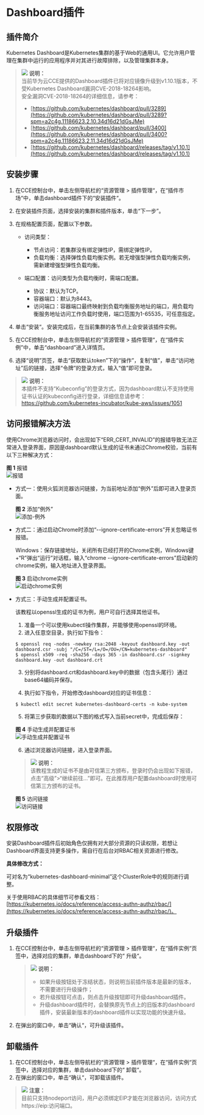 # Dashboard插件<a name="cce_01_0128"></a>

## 插件简介<a name="section1418513434428"></a>

Kubernetes Dashboard是Kubernetes集群的基于Web的通用UI。它允许用户管理在集群中运行的应用程序并对其进行故障排除，以及管理集群本身。

>![](public_sys-resources/icon-note.gif) **说明：**   
>当前华为云CCE提供的Dashboard插件已将对应镜像升级到v1.10.1版本，不受Kubernetes Dashboard漏洞CVE-2018-18264影响。  
>安全漏洞CVE-2018-18264的详细信息，请参考：  
>-   [https://github.com/kubernetes/dashboard/pull/3289](https://github.com/kubernetes/dashboard/pull/3289?spm=a2c4g.11186623.2.10.34d16d21dGsJMe)  
>-   [https://github.com/kubernetes/dashboard/pull/3400](https://github.com/kubernetes/dashboard/pull/3400?spm=a2c4g.11186623.2.11.34d16d21dGsJMe)  
>-   [https://github.com/kubernetes/dashboard/releases/tag/v1.10.1](https://github.com/kubernetes/dashboard/releases/tag/v1.10.1)  

## 安装步骤<a name="section46701613154319"></a>

1.  在CCE控制台中，单击左侧导航栏的“资源管理  \>  插件管理“，在“插件市场“中，单击dashboard插件下的“安装插件“。
2.  在安装插件页面，选择安装的集群和插件版本，单击“下一步”。
3.  在规格配置页面，配置以下参数。
    -   访问类型：
        -   节点访问：若集群没有绑定弹性IP，需绑定弹性IP。
        -   负载均衡：选择弹性负载均衡实例。若无增强型弹性负载均衡实例，需新建增强型弹性负载均衡。

    -   端口配置：访问类型为负载均衡时，需端口配置。
        -   协议：默认为TCP。
        -   容器端口：默认为8443。
        -   访问端口：容器端口最终映射到负载均衡服务地址的端口，用负载均衡服务地址访问工作负载时使用，端口范围为1-65535，可任意指定。


4.  单击“安装“。安装完成后，在当前集群的各节点上会安装该插件实例。
5.  在CCE控制台中，单击左侧导航栏的“资源管理  \>  插件管理“，在“插件实例”中，单击“dashboard”进入详情页。
6.  选择“说明”页签，单击“获取默认token”下的“操作”，复制“值”，单击“访问地址”后的链接，选择“令牌”的登录方式，输入“值”即可登录。

>![](public_sys-resources/icon-note.gif) **说明：**   
>本插件不支持“Kubeconfig”的登录方式，因为dashboard默认不支持使用证书认证的kubeconfig进行登录，详细信息请参考：https://github.com/kubernetes-incubator/kube-aws/issues/1051  

## 访问报错解决方法<a name="section913875232612"></a>

使用Chrome浏览器访问时，会出现如下“ERR\_CERT\_INVALID”的报错导致无法正常进入登录界面，原因是dashboard默认生成的证书未通过Chrome校验，当前有以下三种解决方式：

**图 1**  报错<a name="fig1873703218416"></a>  
![](figures/报错.png "报错")

-   方式一：使用火狐浏览器访问链接，为当前地址添加“例外”后即可进入登录页面。

    **图 2**  添加“例外”<a name="fig013354622913"></a>  
    ![](figures/添加-例外.png "添加-例外")

-   方式二：通过启动Chrome时添加“--ignore-certificate-errors”开关忽略证书报错。

    Windows：保存链接地址，关闭所有已经打开的Chrome实例，Windows键 +“R”弹出“运行”对话框，输入“chrome --ignore-certificate-errors”启动新的chrome实例，输入地址进入登录界面。

    **图 3**  启动chrome实例<a name="fig9331181553117"></a>  
    ![](figures/启动chrome实例.png "启动chrome实例")

-   方式三：手动生成并配置证书。

    该教程以openssl生成的证书为例，用户可自行选择其他证书。

    1.  准备一个可以使用kubectl操作集群，并能够使用openssl的环境。
    2.  进入任意空目录，执行如下指令：

    ```
    $ openssl req -nodes -newkey rsa:2048 -keyout dashboard.key -out dashboard.csr -subj "/C=/ST=/L=/O=/OU=/CN=kubernetes-dashboard"
    $ openssl x509 -req -sha256 -days 365 -in dashboard.csr -signkey dashboard.key -out dashboard.crt
    ```

    3. 分别将dashboard.crt和dashboard.key中的数据（包含头尾行）通过base64编码并保存。

    4. 执行如下指令，开始修改dashboard对应的证书信息：

    ```
    $ kubectl edit secret kubernetes-dashboard-certs -n kube-system
    ```

    5. 将第三步获取的数据以下图的格式写入当前secret中，完成后保存：

    **图 4**  手动生成并配置证书<a name="fig1750175215911"></a>  
    ![](figures/手动生成并配置证书.png "手动生成并配置证书")

    6. 通过浏览器访问链接，进入登录界面。

    >![](public_sys-resources/icon-note.gif) **说明：**   
    >该教程生成的证书不是由可信第三方颁布，登录时仍会出现如下报错，点击“高级”\>“继续前往...”即可。在此推荐用户配置dashboard时使用可信第三方颁布的证书。  

    **图 5**  访问链接<a name="fig1150214522919"></a>  
    ![](figures/访问链接.png "访问链接")


## 权限修改<a name="section10659162018415"></a>

安装Dashboard插件后初始角色仅拥有对大部分资源的只读权限，若想让Dashboard界面支持更多操作，需自行在后台对RBAC相关资源进行修改。

**具体修改方式：**

可对名为“kubernetes-dashboard-minimal”这个ClusterRole中的规则进行调整。

关于使用RBAC的具体细节可参看文档：[https://kubernetes.io/docs/reference/access-authn-authz/rbac/](https://kubernetes.io/docs/reference/access-authn-authz/rbac/)。

## 升级插件<a name="section455343310401"></a>

1.  在CCE控制台中，单击左侧导航栏的“资源管理 \> 插件管理“，在“插件实例“页签中，选择对应的集群，单击dashboard下的“ 升级“。

    >![](public_sys-resources/icon-note.gif) **说明：**   
    >-   如果升级按钮处于冻结状态，则说明当前插件版本是最新的版本，不需要进行升级操作；  
    >-   若升级按钮可点击，则点击升级按钮即可升级dashboard插件。  
    >-   升级dashboard插件时，会替换原先节点上的旧版本的dashboard插件，安装最新版本的dashboard插件以实现功能的快速升级。  

2.  在弹出的窗口中，单击“确认“，可升级该插件。

## 卸载插件<a name="section20765191931911"></a>

1.  在CCE控制台中，单击左侧导航栏的“资源管理 \> 插件管理“，在“插件实例“页签中，选择对应的集群，单击dashboard下的“ 卸载“。
2.  在弹出的窗口中，单击“确认“，可卸载该插件。

>![](public_sys-resources/icon-notice.gif) **注意：**   
>目前只支持nodeport访问，用户必须绑定EIP才能在浏览器访问，访问方式https://eip:访问端口。  

